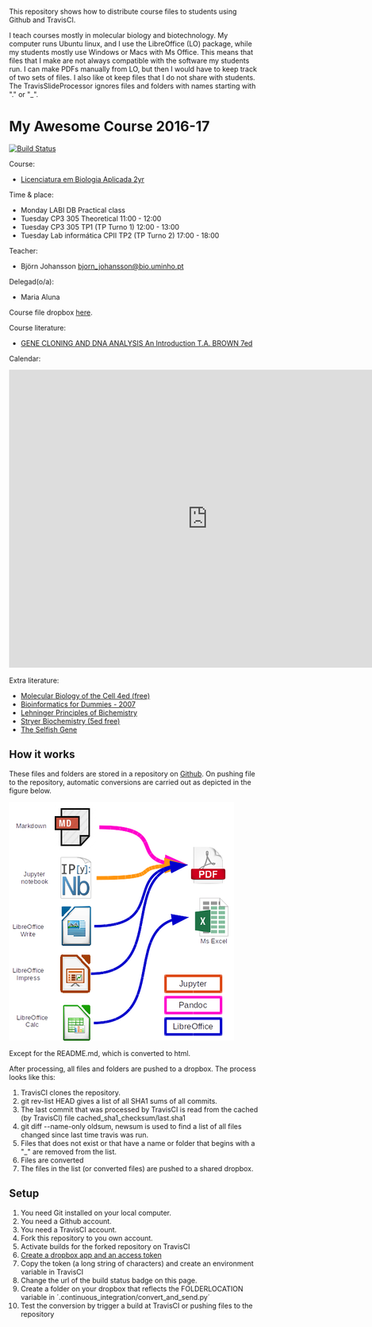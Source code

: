 This repository shows how to distribute course files to students using Github and TravisCI.

I teach courses mostly in molecular biology and biotechnology. 
My computer runs Ubuntu linux, and I use the LibreOffice (LO) package, while my students mostly use Windows or Macs with Ms Office.
This means that files that I make are not always compatible with the software my students run. 
I can make PDFs manually from LO, but then I would have to keep track of two sets of files.
I also like ot keep files that I do not share with students. The TravisSlideProcessor ignores files and folders with names starting with "." or "_". 
 
# My Awesome Course 2016-17

[![Build Status](https://travis-ci.org/BjornFJohansson/TravisSlideProcessor.png?branch=master)](https://travis-ci.org/BjornFJohansson/TravisSlideProcessor)

Course:
- [Licenciatura em Biologia Aplicada 2yr](http://www.bio.uminho.pt/Default.aspx?tabid=7&pageid=112&lang=pt-PT)

Time & place:
  
- Monday  LABI DB Practical class
- Tuesday CP3 305 Theoretical 11:00 - 12:00
- Tuesday CP3 305 TP1 (TP Turno 1) 12:00 - 13:00
- Tuesday Lab informática CPII TP2 (TP Turno 2) 17:00 - 18:00

Teacher: 
- Björn Johansson <bjorn_johansson@bio.uminho.pt>

Delegad(o/a): 
- Maria Aluna

Course file dropbox [here](https://www.dropbox.com/sh/a4vwd1ux8h81mg8/AADceqVoh96TOCaNwUZvI976a?dl=0).

Course literature: 
- [GENE CLONING AND DNA ANALYSIS An Introduction T.A. BROWN 7ed](http://bcs.wiley.com/he-bcs/Books?action=index&bcsId=9980&itemId=1119072573)

Calendar:

<iframe src="https://calendar.google.com/calendar/embed?mode=WEEK&amp;height=600&amp;wkst=2&amp;bgcolor=%23FFFFFF&amp;src=e2fuohav3fujq4fu83ea6orbkk%40group.calendar.google.com&amp;color=%2329527A&amp;ctz=Europe%2FLisbon" style="border-width:0" width="800" height="600" frameborder="0" scrolling="no"></iframe>

Extra literature:

- [Molecular Biology of the Cell 4ed (free)](https://www.ncbi.nlm.nih.gov/books/NBK21054/)
- [Bioinformatics for Dummies - 2007](http://eu.wiley.com/WileyCDA/WileyTitle/productCd-0470089857.html)
- [Lehninger Principles of Bichemistry](https://www.amazon.com/Lehninger-Principles-Biochemistry-David-Nelson/dp/1429234148)
- [Stryer Biochemistry (5ed free)](https://www.ncbi.nlm.nih.gov/books/NBK21154/)
- [The Selfish Gene](https://www.amazon.com/Selfish-Gene-Popular-Science/dp/0192860925/ref=cm_cr_arp_d_product_top?ie=UTF8)

## How it works

These files and folders are stored in a repository on [Github](https://github.com).
On pushing file to the repository, automatic conversions are carried out as depicted in the figure below.

![scheme](pictures/scheme.png)

Except for the README.md, which is converted to html.

After processing, all files and folders are pushed to a dropbox.
The process looks like this:

1. TravisCI clones the repository.
2. git rev-list HEAD gives a list of all SHA1 sums of all commits.
3. The last commit that was processed by TravisCI is read from the cached (by TravisCI) file cached_sha1_checksum/last.sha1
4. git diff --name-only oldsum, newsum is used to find a list of all files changed since last time travis was run.
5. Files that does not exist or that have a name or folder that begins with a "_" are removed from the list.
6. Files are converted
7. The files in the list (or converted files) are pushed to a shared dropbox.

## Setup

1. You need Git installed on your local computer.
2. You need a Github account.
3. You need a TravisCI account.
4. Fork this repository to you own account.
5. Activate builds for the forked repository on TravisCI
6. [Create a dropbox app and an access token](http://www.iperiusbackup.net/en/create-dropbox-app-get-authentication-token/)
7. Copy the token (a long string of characters) and create an environment variable in TravisCI
8. Change the url of the build status badge on this page.
9. Create a folder on your dropbox that reflects the FOLDERLOCATION variable in ´.continuous_integration/convert_and_send.py´
10. Test the conversion by trigger a build at TravisCI or pushing files to the repository




 
